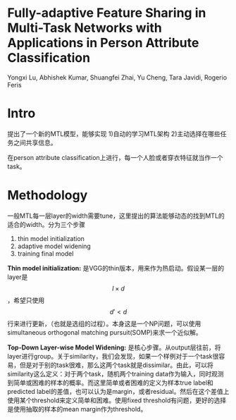 # Fully-adaptive Feature Sharing in Multi-Task Networks with Applications in Person Attribute Classification

Yongxi Lu, Abhishek Kumar, Shuangfei Zhai, Yu Cheng, Tara Javidi, Rogerio Feris

# Intro

提出了一个新的MTL模型，能够实现 1)自动的学习MTL架构 2)主动选择在哪些任务之间共享信息。

在person attribute classification上进行，每一个人脸或者穿衣特征就当作一个task。

# Methodology

一般MTL每一层layer的width需要tune，这里提出的算法能够动态的找到MTL的适合的width。分为三个步骤

1. thin model initialization
2. adaptive model widening
3. training final model

**Thin model initialization:** 是VGG的thin版本，用来作为热启动。假设某一层的layer是$$l \times d$$，希望只使用$$d' < d$$行来进行更新，（也就是选组的过程）。本身这是一个NP问题，可以使用simultaneous orthogonal matching pursuit(SOMP)来求一个近似解。

**Top-Down Layer-wise Model Widening:** 是核心步骤。从output层往前，将layer进行group。关于similarity，我们会发现，如果一个样例对于一个task很容易，但是对于别的task很难，那么这两个task就是dissimilar。由此，可以将similarity这么定义：对于两个task，随机两个training data作为输入，同时观测到简单或困难的样本的概率。而这里简单或者困难的定义为样本true label和predicted label的差值，也可以认为是margin，或者residual。然后在这个差值上使用某个threshold来定义简单和困难。使用fixed threshold有问题，更好的选择是使用抽取的样本的mean margin作为threshold。